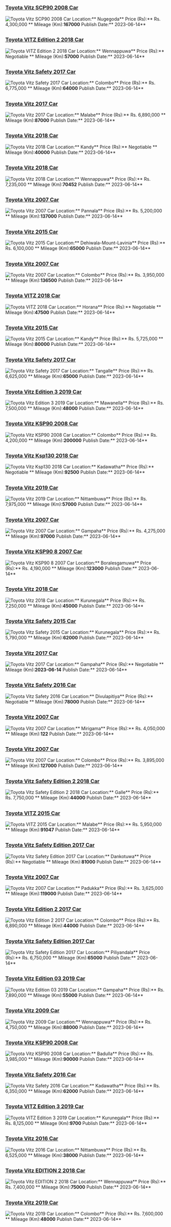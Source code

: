 
##        
### [Toyota Vitz SCP90 2008 Car](https://riyasewana.com/buy/toyota-vitz-scp90-sale-nugegoda-6486851)
![Toyota Vitz SCP90 2008 Car](//riyasewana.com/thumb/thumbtoyota-toyota-vitz-14152944411.jpg)
Location:** Nugegoda**
Price (Rs):** Rs. 4,300,000 **
Mileage (Km):**167000**
Publish Date:** 2023-06-14**

##        
### [Toyota VITZ Edition 2 2018 Car](https://riyasewana.com/buy/toyota-vitz-edition-sale-wennappuwa-6486850)
![Toyota VITZ Edition 2 2018 Car](//riyasewana.com/thumb/thumbtoyota-vitz-edition-2018-1415294312581.jpg)
Location:** Wennappuwa**
Price (Rs):** Negotiable **
Mileage (Km):**57000**
Publish Date:** 2023-06-14**

##        
### [Toyota Vitz Safety 2017 Car](https://riyasewana.com/buy/toyota-vitz-safety-sale-colombo-6486806)
![Toyota Vitz Safety 2017 Car](//riyasewana.com/thumb/thumbtoyota-vitz-safety-2017-1415193012141.jpg)
Location:** Colombo**
Price (Rs):** Rs. 6,775,000 **
Mileage (Km):**64000**
Publish Date:** 2023-06-14**

##        
### [Toyota Vitz 2017 Car](https://riyasewana.com/buy/toyota-vitz-sale-malabe-6486646)
![Toyota Vitz 2017 Car](//riyasewana.com/thumb/thumbtoyota-vitz-1414393231.jpg)
Location:** Malabe**
Price (Rs):** Rs. 6,890,000 **
Mileage (Km):**87000**
Publish Date:** 2023-06-14**

##        
### [Toyota Vitz 2018 Car](https://riyasewana.com/buy/toyota-vitz-sale-kandy-6486604)
![Toyota Vitz 2018 Car](//riyasewana.com/thumb/thumbtoyota-vitz-2018-141428321226335.jpg)
Location:** Kandy**
Price (Rs):** Negotiable **
Mileage (Km):**40000**
Publish Date:** 2023-06-14**

##        
### [Toyota Vitz 2018 Car](https://riyasewana.com/buy/toyota-vitz-sale-wennappuwa-6486486)
![Toyota Vitz 2018 Car](//riyasewana.com/thumb/thumbtoyota-vitz-1413572622381.jpg)
Location:** Wennappuwa**
Price (Rs):** Rs. 7,235,000 **
Mileage (Km):**70452**
Publish Date:** 2023-06-14**

##        
### [Toyota Vitz 2007 Car](https://riyasewana.com/buy/toyota-vitz-sale-pannala-6486480)
![Toyota Vitz 2007 Car](//riyasewana.com/thumb/thumbtoyota-vitz-2007-1413545912191.jpg)
Location:** Pannala**
Price (Rs):** Rs. 5,200,000 **
Mileage (Km):**137000**
Publish Date:** 2023-06-14**

##        
### [Toyota Vitz 2015 Car](https://riyasewana.com/buy/toyota-vitz-sale-dehiwala-mount-lavinia-6486477)
![Toyota Vitz 2015 Car](//riyasewana.com/thumb/thumbtoyota-vitz-14135442731.jpg)
Location:** Dehiwala-Mount-Lavinia**
Price (Rs):** Rs. 6,100,000 **
Mileage (Km):**65000**
Publish Date:** 2023-06-14**

##        
### [Toyota Vitz 2007 Car](https://riyasewana.com/buy/toyota-vitz-sale-colombo-6486417)
![Toyota Vitz 2007 Car](//riyasewana.com/thumb/thumbtoyota-vitz-2007-1413402512871.jpg)
Location:** Colombo**
Price (Rs):** Rs. 3,950,000 **
Mileage (Km):**136500**
Publish Date:** 2023-06-14**

##        
### [Toyota VITZ 2018 Car](https://riyasewana.com/buy/toyota-vitz-sale-horana-6486376)
![Toyota VITZ 2018 Car](//riyasewana.com/thumb/thumbtoyota-toyota-vitz-141333214321.jpg)
Location:** Horana**
Price (Rs):** Negotiable **
Mileage (Km):**47500**
Publish Date:** 2023-06-14**

##        
### [Toyota Vitz 2015 Car](https://riyasewana.com/buy/toyota-vitz-sale-kandy-6486268)
![Toyota Vitz 2015 Car](//riyasewana.com/thumb/thumbtoyota-vitz-1413151522131.jpg)
Location:** Kandy**
Price (Rs):** Rs. 5,725,000 **
Mileage (Km):**80000**
Publish Date:** 2023-06-14**

##        
### [Toyota Vitz Safety 2017 Car](https://riyasewana.com/buy/toyota-vitz-safety-sale-tangalle-6486242)
![Toyota Vitz Safety 2017 Car](//riyasewana.com/thumb/thumbtoyota-vitz-2017-141308214421.jpg)
Location:** Tangalle**
Price (Rs):** Rs. 6,625,000 **
Mileage (Km):**65000**
Publish Date:** 2023-06-14**

##        
### [Toyota Vitz Edition 3 2019 Car](https://riyasewana.com/buy/toyota-vitz-edition-sale-mawanella-6486239)
![Toyota Vitz Edition 3 2019 Car](//riyasewana.com/thumb/thumbtoyota-vitz-edition-2019-1413073212891.jpg)
Location:** Mawanella**
Price (Rs):** Rs. 7,500,000 **
Mileage (Km):**48000**
Publish Date:** 2023-06-14**

##        
### [Toyota Vitz KSP90 2008 Car](https://riyasewana.com/buy/toyota-vitz-ksp90-sale-colombo-6486184)
![Toyota Vitz KSP90 2008 Car](//riyasewana.com/thumb/thumbtoyota-vitz-ksp90-14125616111.jpg)
Location:** Colombo**
Price (Rs):** Rs. 4,200,000 **
Mileage (Km):**200000**
Publish Date:** 2023-06-14**

##        
### [Toyota Vitz Ksp130 2018 Car](https://riyasewana.com/buy/toyota-vitz-ksp130-sale-kadawatha-6486140)
![Toyota Vitz Ksp130 2018 Car](//riyasewana.com/thumb/thumbtoyota-ksp-130-2018-1412464812871.jpg)
Location:** Kadawatha**
Price (Rs):** Negotiable **
Mileage (Km):**92500**
Publish Date:** 2023-06-14**

##        
### [Toyota Vitz 2019 Car](https://riyasewana.com/buy/toyota-vitz-sale-nittambuwa-6486044)
![Toyota Vitz 2019 Car](//riyasewana.com/thumb/thumbtoyota-vitz-led-14122923111.jpg)
Location:** Nittambuwa**
Price (Rs):** Rs. 7,975,000 **
Mileage (Km):**57000**
Publish Date:** 2023-06-14**

##        
### [Toyota Vitz 2007 Car](https://riyasewana.com/buy/toyota-vitz-sale-gampaha-6485927)
![Toyota Vitz 2007 Car](//riyasewana.com/thumb/thumbtoyota-vitz-2007-1412064612531.jpg)
Location:** Gampaha**
Price (Rs):** Rs. 4,275,000 **
Mileage (Km):**97000**
Publish Date:** 2023-06-14**

##        
### [Toyota Vitz KSP90 8 2007 Car](https://riyasewana.com/buy/toyota-vitz-ksp90-sale-boralesgamuwa-6485902)
![Toyota Vitz KSP90 8 2007 Car](//riyasewana.com/thumb/thumbtoyota-vitz-14120304621.jpg)
Location:** Boralesgamuwa**
Price (Rs):** Rs. 4,190,000 **
Mileage (Km):**123000**
Publish Date:** 2023-06-14**

##        
### [Toyota Vitz 2018 Car](https://riyasewana.com/buy/toyota-vitz-sale-kurunegala-6485895)
![Toyota Vitz 2018 Car](//riyasewana.com/thumb/thumbtoyota-vitz-2018-14120219461.jpg)
Location:** Kurunegala**
Price (Rs):** Rs. 7,250,000 **
Mileage (Km):**45000**
Publish Date:** 2023-06-14**

##        
### [Toyota Vitz Safety 2015 Car](https://riyasewana.com/buy/toyota-vitz-safety-sale-kurunegala-6485869)
![Toyota Vitz Safety 2015 Car](//riyasewana.com/thumb/thumbtoyota-vitz-safety-141157334971.jpg)
Location:** Kurunegala**
Price (Rs):** Rs. 5,790,000 **
Mileage (Km):**62000**
Publish Date:** 2023-06-14**

##        
### [Toyota Vitz 2017 Car](https://riyasewana.com/buy/toyota-vitz-sale-gampaha-6485729)
![Toyota Vitz 2017 Car](//riyasewana.com/thumb/thumbtoyota-vitz-141133164731.jpg)
Location:** Gampaha**
Price (Rs):** Negotiable **
Mileage (Km):**2023-06-14**
Publish Date:** 2023-06-14**

##        
### [Toyota Vitz Safety 2016 Car](https://riyasewana.com/buy/toyota-vitz-safety-sale-divulapitiya-6485723)
![Toyota Vitz Safety 2016 Car](//riyasewana.com/thumb/thumbtoyota-vitz-safety-14113247131.jpg)
Location:** Divulapitiya**
Price (Rs):** Negotiable **
Mileage (Km):**78000**
Publish Date:** 2023-06-14**

##        
### [Toyota Vitz 2007 Car](https://riyasewana.com/buy/toyota-vitz-sale-mirigama-6485649)
![Toyota Vitz 2007 Car](//riyasewana.com/thumb/thumbtoyota-vitz-2007-1411213612512.jpg)
Location:** Mirigama**
Price (Rs):** Rs. 4,050,000 **
Mileage (Km):**122**
Publish Date:** 2023-06-14**

##        
### [Toyota Vitz 2007 Car](https://riyasewana.com/buy/toyota-vitz-sale-colombo-6485512)
![Toyota Vitz 2007 Car](//riyasewana.com/thumb/thumbtoyota-vitz-14110452641.jpg)
Location:** Colombo**
Price (Rs):** Rs. 3,895,000 **
Mileage (Km):**127000**
Publish Date:** 2023-06-14**

##        
### [Toyota Vitz Safety Edition 2 2018 Car](https://riyasewana.com/buy/toyota-vitz-safety-sale-galle-6485484)
![Toyota Vitz Safety Edition 2 2018 Car](//riyasewana.com/thumb/thumbtoyota-vitz-safety-14110118231.jpg)
Location:** Galle**
Price (Rs):** Rs. 7,750,000 **
Mileage (Km):**44000**
Publish Date:** 2023-06-14**

##        
### [Toyota VITZ 2015 Car](https://riyasewana.com/buy/toyota-vitz-sale-malabe-6485424)
![Toyota VITZ 2015 Car](//riyasewana.com/thumb/thumbtoyota-vitz-14105326321.jpg)
Location:** Malabe**
Price (Rs):** Rs. 5,950,000 **
Mileage (Km):**91047**
Publish Date:** 2023-06-14**

##        
### [Toyota Vitz Safety Edition 2017 Car](https://riyasewana.com/buy/toyota-vitz-safety-sale-dankotuwa-6485320)
![Toyota Vitz Safety Edition 2017 Car](//riyasewana.com/thumb/thumbtoyota-vitz-safety-141035524021.jpg)
Location:** Dankotuwa**
Price (Rs):** Negotiable **
Mileage (Km):**81000**
Publish Date:** 2023-06-14**

##        
### [Toyota Vitz 2007 Car](https://riyasewana.com/buy/toyota-vitz-sale-padukka-6485249)
![Toyota Vitz 2007 Car](//riyasewana.com/thumb/thumbtoyota-vitz-14102416443.jpg)
Location:** Padukka**
Price (Rs):** Rs. 3,625,000 **
Mileage (Km):**119000**
Publish Date:** 2023-06-14**

##        
### [Toyota Vitz Edition 2 2017 Car](https://riyasewana.com/buy/toyota-vitz-edition-sale-colombo-6485195)
![Toyota Vitz Edition 2 2017 Car](//riyasewana.com/thumb/thumbtoyota-vitz-edition-2017-1410174712061.jpg)
Location:** Colombo**
Price (Rs):** Rs. 6,890,000 **
Mileage (Km):**44000**
Publish Date:** 2023-06-14**

##        
### [Toyota Vitz Safety Edition 2017 Car](https://riyasewana.com/buy/toyota-vitz-safety-sale-piliyandala-6485052)
![Toyota Vitz Safety Edition 2017 Car](//riyasewana.com/thumb/thumbtoyota-vitz-safety-1495947321.jpg)
Location:** Piliyandala**
Price (Rs):** Rs. 6,750,000 **
Mileage (Km):**65000**
Publish Date:** 2023-06-14**

##        
### [Toyota Vitz Edition 03 2019 Car](https://riyasewana.com/buy/toyota-vitz-edition-sale-gampaha-6484991)
![Toyota Vitz Edition 03 2019 Car](//riyasewana.com/thumb/thumbtoyota-vitz-edition-2019-149493712731.jpg)
Location:** Gampaha**
Price (Rs):** Rs. 7,890,000 **
Mileage (Km):**55000**
Publish Date:** 2023-06-14**

##        
### [Toyota Vitz 2009 Car](https://riyasewana.com/buy/toyota-vitz-sale-wennappuwa-6484525)
![Toyota Vitz 2009 Car](//riyasewana.com/thumb/thumbtoyota-vitz-14837114811.jpg)
Location:** Wennappuwa**
Price (Rs):** Rs. 4,750,000 **
Mileage (Km):**88000**
Publish Date:** 2023-06-14**

##        
### [Toyota Vitz KSP90 2008 Car](https://riyasewana.com/buy/toyota-vitz-ksp90-sale-badulla-6484415)
![Toyota Vitz KSP90 2008 Car](//riyasewana.com/thumb/thumbtoyota-vitz-ksp-132354554121.jpg)
Location:** Badulla**
Price (Rs):** Rs. 3,985,000 **
Mileage (Km):**90000**
Publish Date:** 2023-06-14**

##        
### [Toyota Vitz Safety 2016 Car](https://riyasewana.com/buy/toyota-vitz-safety-sale-kadawatha-6484169)
![Toyota Vitz Safety 2016 Car](//riyasewana.com/thumb/thumbtoyota-vitz-safety-2016-147330712681.jpg)
Location:** Kadawatha**
Price (Rs):** Rs. 6,350,000 **
Mileage (Km):**62000**
Publish Date:** 2023-06-14**

##        
### [Toyota VITZ Edition 3 2019 Car](https://riyasewana.com/buy/toyota-vitz-edition-sale-kurunegala-6484134)
![Toyota VITZ Edition 3 2019 Car](//riyasewana.com/thumb/thumbtoyota-vitz-edition-2019-147273812532.jpg)
Location:** Kurunegala**
Price (Rs):** Rs. 8,125,000 **
Mileage (Km):**9700**
Publish Date:** 2023-06-14**

##        
### [Toyota Vitz 2016 Car](https://riyasewana.com/buy/toyota-vitz-sale-nittambuwa-6484120)
![Toyota Vitz 2016 Car](//riyasewana.com/thumb/thumbtoyota-vitz-led-1472245601.jpg)
Location:** Nittambuwa**
Price (Rs):** Rs. 6,525,000 **
Mileage (Km):**38000**
Publish Date:** 2023-06-14**

##        
### [Toyota Vitz EDITION 2 2018 Car](https://riyasewana.com/buy/toyota-vitz-edition-sale-wennappuwa-6484115)
![Toyota Vitz EDITION 2 2018 Car](//riyasewana.com/thumb/thumbtoyota-vitz-edition-14720354611.jpg)
Location:** Wennappuwa**
Price (Rs):** Rs. 7,400,000 **
Mileage (Km):**75000**
Publish Date:** 2023-06-14**

##        
### [Toyota Vitz 2019 Car](https://riyasewana.com/buy/toyota-vitz-sale-colombo-6484000)
![Toyota Vitz 2019 Car](//riyasewana.com/thumb/thumbtoyota-vitz-2019-147001012651.jpg)
Location:** Colombo**
Price (Rs):** Rs. 7,600,000 **
Mileage (Km):**48000**
Publish Date:** 2023-06-14**
